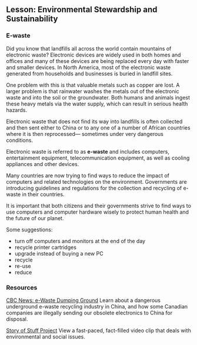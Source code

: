 ## Lesson: Environmental Stewardship and Sustainability

### E-waste

Did you know that landfills all across the world contain mountains of electronic waste? Electronic devices are widely used in both homes and offices and many of these devices are being replaced every day with faster and smaller devices. In North America, most of the electronic waste generated from households and businesses is buried in landfill sites.

One problem with this is that valuable metals such as copper are lost. A larger problem is that rainwater washes the metals out of the electronic waste and into the soil or the groundwater. Both humans and animals ingest these heavy metals via the water supply, which can result in serious health hazards.

Electronic waste that does not find its way into landfills is often collected and then sent either to China or to any one of a number of African countries where it is then reprocessed— sometimes under very dangerous conditions.

Electronic waste is referred to as **e-waste** and includes computers, entertainment equipment, telecommunication equipment, as well as cooling appliances and other devices.


Many countries are now trying to find ways to reduce the impact of computers and related technologies on the environment. Governments are introducing guidelines and regulations for the collection and recycling of e-waste in their countries.

It is important that both citizens and their governments strive to find ways to use computers and computer hardware wisely to protect human health and the future of our planet.

Some suggestions:
* turn off computers and monitors at the end of the day
* recycle printer cartridges
* upgrade instead of buying a new PC
* recycle
* re-use
* reduce


### Resources

[CBC News: e-Waste Dumping Ground](http://www.cbc.ca/player/play/1305152453/)
Learn about a dangerous underground e-waste recycling industry in China, and how some Canadian companies are illegally sending our obsolete electronics to China for disposal.

[Story of Stuff Project](http://www.storyofstuff.org/)
View a fast-paced, fact-filled video clip that deals with environmental and social issues.
